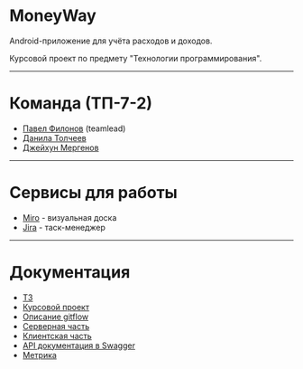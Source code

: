 # MoneyWay
Android-приложение для учёта расходов и доходов.

Курсовой проект по предмету "Технологии программирования".

<hr>

# Команда (ТП-7-2)
<ul>
  <li><a href="https://vk.com/p.filonov10" target="_blank">Павел Филонов</a> (teamlead)</li>
  <li><a href="https://vk.com/yakmush" target="_blank">Данила Толчеев</a></li>
  <li><a href="https://vk.com/mergenov98" target="_blank">Джейхун Мергенов</a></li>
</ul>

<hr>

# Сервисы для работы
<ul>
  <li><a href="https://miro.com/app/board/uXjVOI9Iq6A=/?invite_link_id=953018054133" target="_blank">Miro</a> - визуальная доска</li>
  <li><a href="https://money-way.atlassian.net/jira/software/projects/MW/boards/1" target="_blank">Jira</a> - таск-менеджер</li>
</ul>

<hr>

# Документация
<ul>
  <li><a href="https://github.com/PavelFilonov/moneyway/blob/main/docs/ТЗ.pdf" target="_blank">ТЗ</a></li>
  <li><a href="https://github.com/PavelFilonov/moneyway/blob/main/docs/Курсовой%20проект.pdf" target="_blank">Курсовой проект</a></li>
  <li><a href="https://github.com/PavelFilonov/moneyway/blob/main/docs/Gitflow.pdf" target="_blank">Описание gitflow</a></li>
  <li><a href="https://github.com/PavelFilonov/MoneyWayAPI" target="_blank">Серверная часть</a></li>
  <li><a href="https://github.com/PavelFilonov/MoneyWayApp" target="_blank">Клиентская часть</a></li>
  <li><a href="https://app.swaggerhub.com/apis/PavelFilonov/money-way_api_documentation/V1" target="_blank">API документация в Swagger</a></li>
  <li><a href="https://metrika.yandex.ru/dashboard?id=89132016" target="_blank">Метрика</a></li>
</ul>
